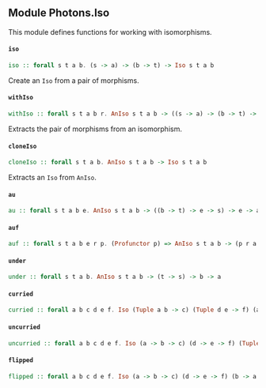 ## Module Photons.Iso

This module defines functions for working with isomorphisms.

#### `iso`

``` purescript
iso :: forall s t a b. (s -> a) -> (b -> t) -> Iso s t a b
```

Create an `Iso` from a pair of morphisms.

#### `withIso`

``` purescript
withIso :: forall s t a b r. AnIso s t a b -> ((s -> a) -> (b -> t) -> r) -> r
```

Extracts the pair of morphisms from an isomorphism.

#### `cloneIso`

``` purescript
cloneIso :: forall s t a b. AnIso s t a b -> Iso s t a b
```

Extracts an `Iso` from `AnIso`.

#### `au`

``` purescript
au :: forall s t a b e. AnIso s t a b -> ((b -> t) -> e -> s) -> e -> a
```

#### `auf`

``` purescript
auf :: forall s t a b e r p. (Profunctor p) => AnIso s t a b -> (p r a -> e -> b) -> p r s -> e -> t
```

#### `under`

``` purescript
under :: forall s t a b. AnIso s t a b -> (t -> s) -> b -> a
```

#### `curried`

``` purescript
curried :: forall a b c d e f. Iso (Tuple a b -> c) (Tuple d e -> f) (a -> b -> c) (d -> e -> f)
```

#### `uncurried`

``` purescript
uncurried :: forall a b c d e f. Iso (a -> b -> c) (d -> e -> f) (Tuple a b -> c) (Tuple d e -> f)
```

#### `flipped`

``` purescript
flipped :: forall a b c d e f. Iso (a -> b -> c) (d -> e -> f) (b -> a -> c) (e -> d -> f)
```


